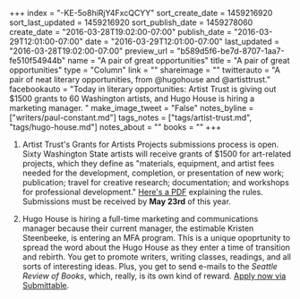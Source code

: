 +++
index = "-KE-5o8hiRjY4FxcQCYY"
sort_create_date = 1459216920
sort_last_updated = 1459216920
sort_publish_date = 1459278060
create_date = "2016-03-28T19:02:00-07:00"
publish_date = "2016-03-29T12:01:00-07:00"
date = "2016-03-29T12:01:00-07:00"
last_updated = "2016-03-28T19:02:00-07:00"
preview_url = "b589d5f6-be7d-8707-1aa7-fe510f54944b"
name = "A pair of great opportunities"
title = "A pair of great opportunities"
type = "Column"
link = ""
shareimage = ""
twitterauto = "A pair of neat literary opportunities, from @hugohouse and @artisttrust."
facebookauto = "Today in literary opportunities: Artist Trust is giving out $1500 grants to 60 Washington artists, and Hugo House is hiring a marketing manager. "
make_image_tweet = "False"
notes_byline = ["writers/paul-constant.md"]
tags_notes = ["tags/artist-trust.md", "tags/hugo-house.md"]
notes_about = ""
books = ""
+++
1. Artist Trust's Grants for Artists Projects submissions process is open. Sixty Washington State artists will receive grants of $1500 for art-related projects, which they define as "materials, equipment, and artist fees needed for the development, completion, or presentation of new work; publication; travel for creative research; documentation; and workshops for professional development." [Here's a PDF](http://artisttrust.org/files/funding/2016_Artist_Trust_GAP_Guidelines_FINAL.pdf) explaining the rules. Submissions must be received by **May 23rd** of this year.

2. Hugo House is hiring a full-time marketing and communications manager because their current manager, the estimable Kristen Steenbeeke, is entering an MFA program. This is a unique opoprtunity to spread the word about the Hugo House as they enter a time of transition and rebirth. You get to promote writers, writing classes, readings, and all sorts of interesting ideas. Plus, you get to send e-mails to the *Seattle Review of Books*, which, really, is its own kind of reward. [Apply now via Submittable](https://hugohouse.submittable.com/submit/56226).


